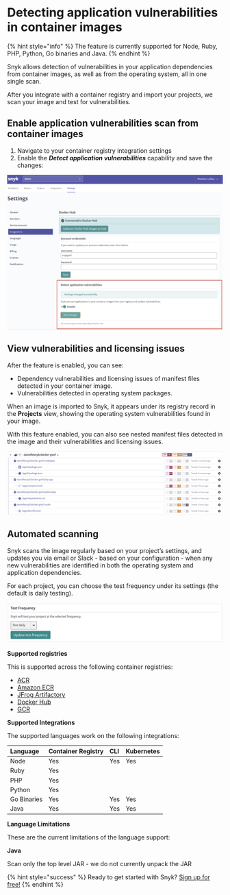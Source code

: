 # Detecting application vulnerabilities in container images

{% hint style="info" %}
The feature is currently supported for Node, Ruby, PHP, Python, Go binaries and Java.
{% endhint %}

Snyk allows detection of vulnerabilities in your application dependencies from container images, as well as from the operating system, all in one single scan.

After you integrate with a container registry and import your projects, we scan your image and test for vulnerabilities.

## Enable application vulnerabilities scan from container images

1. Navigate to your container registry integration settings
2. Enable the _**Detect application vulnerabilities**_ capability and save the changes:

![](../../.gitbook/assets/mceclip1%20%281%29.png)

## View vulnerabilities and licensing issues

After the feature is enabled, you can see:

* Dependency vulnerabilities and licensing issues of manifest files detected in your container image.
* Vulnerabilities detected in operating system packages.

When an image is imported to Snyk, it appears under its registry record in the **Projects** view, showing the operating system vulnerabilities found in your image.

With this feature enabled, you can also see nested manifest files detected in the image and their vulnerabilities and licensing issues.

![](../../.gitbook/assets/mceclip2%20%281%29%20%281%29%20%281%29%20%283%29%20%283%29%20%284%29%20%286%29%20%281%29%20%287%29.png)

## Automated scanning

Snyk scans the image regularly based on your project’s settings, and updates you via email or Slack - based on your configuration - when any new vulnerabilities are identified in both the operating system and application dependencies.

For each project, you can choose the test frequency under its settings \(the default is daily testing\).

![](../../.gitbook/assets/mceclip3%20%281%29.png)

**Supported registries**

This is supported across the following container registries:

* [ACR](snyk-container/image-scanning-library/acr-image-scanning/)
* [Amazon ECR](snyk-container/image-scanning-library/ecr-image-scanning/) 
* [JFrog Artifactory](snyk-container/image-scanning-library/jfrog-artifactory-image-scanning/)
* [Docker Hub](snyk-container/image-scanning-library/docker-hub-image-scanning/) 
* [GCR](snyk-container/image-scanning-library/gcr-image-scanning/)

**Supported Integrations**

The supported languages work on the following integrations:

| **Language** | **Container Registry** | **CLI** | **Kubernetes** |
| :--- | :--- | :--- | :--- |
| Node | Yes | Yes | Yes |
| Ruby | Yes |  |  |
| PHP | Yes |  |  |
| Python | Yes |  |  |
| Go Binaries | Yes | Yes | Yes |
| Java | Yes | Yes | Yes |

**Language Limitations**

These are the current limitations of the language support:

**Java**

Scan only the top level JAR - we do not currently unpack the JAR

{% hint style="success" %}
Ready to get started with Snyk? [Sign up for free!](https://snyk.io/login?cta=sign-up&loc=footer&page=support_docs_page)
{% endhint %}

